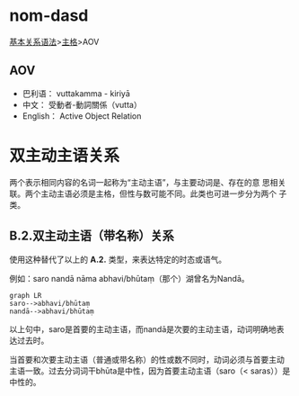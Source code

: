 # nom-dasd

[基本关系语法](basic-relation.md)&gt;[主格](nom.md)&gt;AOV

## AOV

* 巴利语： vuttakamma - kiriyā
* 中文： 受動者-動詞關係（vutta）
* English： Active Object Relation

# 双主动主语关系

两个表示相同内容的名词一起称为“主动主语”，与主要动词是、存在的意 思相关联。两个主动主语必须是主格，但性与数可能不同。此类也可进一步分为两个 子类。 

## B.2.双主动主语（带名称）关系

使用这种替代了以上的 **A.2.** 类型，来表达特定的时态或语气。 

例如：saro nandā nāma abhavi/bhūtaṃ（那个）湖曾名为Nandā。

```mermaid
graph LR
saro-->abhavi/bhūtaṃ
nandā-->abhavi/bhūtaṃ
```  
 
 以上句中，saro是首要的主动主语，而nandā是次要的主动主语，动词明确地表 达过去时。 
 
 当首要和次要主动主语（普通或带名称）的性或数不同时，动词必须与首要主动 主语一致。过去分词词干bhūta是中性，因为首要主动主语（saro（< saras））是中性的。 